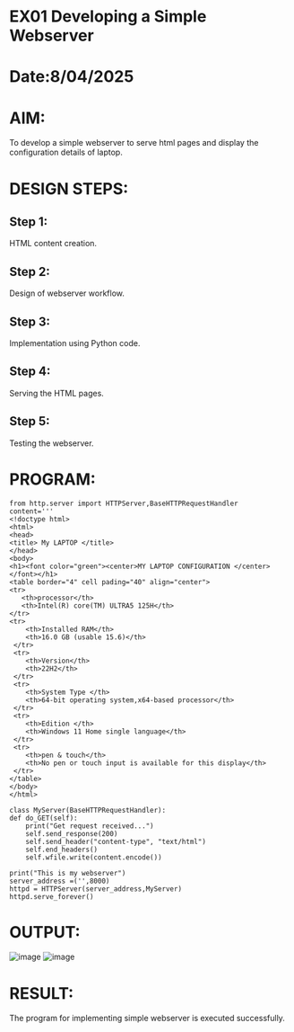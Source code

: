 # EX01 Developing a Simple Webserver

# Date:8/04/2025
# AIM:
To develop a simple webserver to serve html pages and display the configuration details of laptop.

# DESIGN STEPS:
## Step 1:
HTML content creation.

## Step 2:
Design of webserver workflow.

## Step 3:
Implementation using Python code.

## Step 4:
Serving the HTML pages.

## Step 5:
Testing the webserver.

# PROGRAM:

    from http.server import HTTPServer,BaseHTTPRequestHandler
    content='''
    <!doctype html>
    <html>
    <head>
    <title> My LAPTOP </title>
    </head>
    <body>
    <h1><font color="green"><center>MY LAPTOP CONFIGURATION </center></font></h1>
    <table border="4" cell pading="40" align="center">
    <tr>
       <th>processor</th>
       <th>Intel(R) core(TM) ULTRA5 125H</th>
    </tr>
    <tr>
        <th>Installed RAM</th>
        <th>16.0 GB (usable 15.6)</th>
     </tr>
     <tr>
        <th>Version</th>
        <th>22H2</th>
     </tr>
     <tr>
        <th>System Type </th>
        <th>64-bit operating system,x64-based processor</th>
     </tr>
     <tr>
        <th>Edition </th>
        <th>Windows 11 Home single language</th>
     </tr>
     <tr>
        <th>pen & touch</th>
        <th>No pen or touch input is available for this display</th>
     </tr>
    </table>
    </body>
    </html>

    class MyServer(BaseHTTPRequestHandler):
    def do_GET(self):
        print("Get request received...")
        self.send_response(200) 
        self.send_header("content-type", "text/html")       
        self.end_headers()
        self.wfile.write(content.encode())

    print("This is my webserver") 
    server_address =('',8000)
    httpd = HTTPServer(server_address,MyServer)
    httpd.serve_forever()
    
# OUTPUT:
![image](https://github.com/user-attachments/assets/789850a3-54d4-4f00-9664-add3a8dafc88)
![image](https://github.com/user-attachments/assets/9ded785a-db03-4fe9-bbc5-d2eba20c364b)

# RESULT:
The program for implementing simple webserver is executed successfully.
